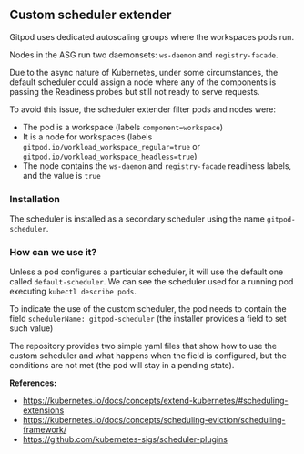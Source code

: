 Custom scheduler extender
----

Gitpod uses dedicated autoscaling groups where the workspaces pods run.

Nodes in the ASG run two daemonsets: `ws-daemon` and `registry-facade`.

Due to the async nature of Kubernetes, under some circumstances, the default scheduler could assign a node where any of the components is passing the Readiness probes but still not ready to serve requests.

To avoid this issue, the scheduler extender filter pods and nodes were:

- The pod is a workspace (labels `component=workspace`)
- It is a node for workspaces (labels `gitpod.io/workload_workspace_regular=true` or `gitpod.io/workload_workspace_headless=true`)
- The node contains the `ws-daemon` and `registry-facade` readiness labels, and the value is `true`

### Installation

The scheduler is installed as a secondary scheduler using the name `gitpod-scheduler`.

### How can we use it?

Unless a pod configures a particular scheduler, it will use the default one called `default-scheduler`.
We can see the scheduler used for a running pod executing `kubectl describe pods`.

To indicate the use of the custom scheduler, the pod needs to contain the field `schedulerName: gitpod-scheduler` (the installer provides a field to set such value)

The repository provides two simple yaml files that show how to use the custom scheduler and what happens when the field is configured, but the conditions are not met (the pod will stay in a pending state).


**References:**
- https://kubernetes.io/docs/concepts/extend-kubernetes/#scheduling-extensions
- https://kubernetes.io/docs/concepts/scheduling-eviction/scheduling-framework/
- https://github.com/kubernetes-sigs/scheduler-plugins
